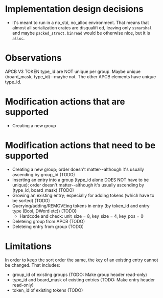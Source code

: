 # Implementation design decisions

* It's meant to run in a no_std, no_alloc environment.  That means that almost all serialization crates are disqualifi
ed, leaving only `ssmarshal` and maybe `packed_struct`.  `binread` would be otherwise nice, but it is `alloc`.

# Observations

APCB V3 TOKEN type_id are NOT unique per group.  Maybe unique (board_mask, type_id)--maybe not.
The other APCB elements have unique type_id.

# Modification actions that are supported

* Creating a new group

# Modification actions that need to be supported

* Creating a new group; order doesn't matter--although it's usually ascending by group_id (TODO)
* Inserting an entry into a group (type_id alone DOES NOT have to be unique); order doesn't matter--although it's usually ascending by (type_id, board_mask) (TODO)
* Growing an existing entry; especially for adding tokens (which have to be sorted) (TODO)
* Querying/adding/REMOVEing tokens in entry (by token_id and entry type (Bool, DWord etc)) (TODO)
  * Hardcode and check: unit_size = 8, key_size = 4, key_pos = 0
* Deleteing group from APCB (TODO)
* Deleteing entry from group (TODO)

# Limitations

In order to keep the sort order the same, the key of an existing entry cannot be changed. That includes:

* group_id of existing groups (TODO: Make group header read-only)
* type_id and board_mask of existing entries (TODO: Make entry header read-only)
* token_id of existing tokens (TODO)
